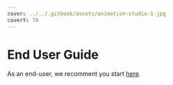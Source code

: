 ```yaml
---
cover: ../../.gitbook/assets/animation-studio-1.jpg
coverY: 70
---
```


# End User Guide

As an end-user, we recomment you start [here](broken-reference).&#x20;
